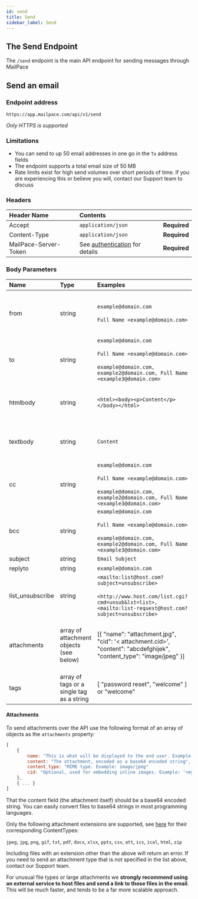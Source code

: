 ```yaml
---
id: send
title: Send
sidebar_label: Send
---
```


## The Send Endpoint

The `/send` endpoint is the main API endpoint for sending messages through MailPace

## Send an email

### Endpoint address

`https://app.mailpace.com/api/v1/send`

*Only HTTPS is supported*

### Limitations

- You can send to up 50 email addresses in one go in the `To` address fields
- The endpoint supports a total email size of 50 MB
- Rate limits exist for high send volumes over short periods of time. If you are experiencing this or believe you will, contact our Support team to discuss 

### Headers

| Header Name     | Contents    | |
| :------------- | :---------- | :----------- |
|  Accept | `application/json` | **Required** |
|  Content-Type | `application/json` | **Required** |
|  MailPace-Server-Token | See [authentication](/reference/authentication) for details | **Required**  |

### Body Parameters

| Name | Type | Examples | Validations | | 
| :------------- | :---------- | :----------- | :----------- | :----------- |
| from | string | `example@domain.com` <br /> <br /> `Full Name <example@domain.com>` | Must be an email address or name & addr-spec as specified in https://tools.ietf.org/html/rfc822. Domain must be the domain associated with this API token. |  **Required** |
| to | string | `example@domain.com` <br /> <br /> `Full Name <example@domain.com>` <br /> <br /> `example@domain.com, example2@domain.com, Full Name <example3@domain.com>` | Must be an email address, name & addr-spec as specified in https://tools.ietf.org/html/rfc822 or a comma separated list of email addresses |  **Required** |
| htmlbody | string | `<html><body><p>Content</p></body></html>` | Enclosing html tags are optional |  **Required if textbody not supplied** |
| textbody | string | `Content` |  |  **Required if htmlbody not supplied** |
| cc | string | `example@domain.com` <br /> <br /> `Full Name <example@domain.com>` <br /> <br /> `example@domain.com, example2@domain.com, Full Name <example3@domain.com>` | Must be an email address, name & addr-spec as specified in https://tools.ietf.org/html/rfc822, or a comma separated list of email addresses |  *Optional* |
| bcc | string | `example@domain.com` <br /> <br /> `Full Name <example@domain.com>` <br /> <br /> `example@domain.com, example2@domain.com, Full Name <example3@domain.com>` | Must be an email address, name & addr-spec as specified in https://tools.ietf.org/html/rfc822, or a comma separated list of email addresses |  *Optional* |
| subject | string | `Email Subject` |  |  *Optional* |
| replyto | string | `example@domain.com` |  |  *Optional* |
| list_unsubscribe | string | `<mailto:list@host.com?subject=unsubscribe>`<br /> <br />`<http://www.host.com/list.cgi?cmd=unsub&lst=list>, <mailto:list-request@host.com?subject=unsubscribe>`|  |  *Optional* |
| attachments | array of attachment objects (see below) | [{ "name": "attachment.jpg", "cid": '< attachment.cid>', "content": "abcdefghijek", "content_type": "image/jpeg" }] |  |  *Optional* File types are allow-listed (see below) |
| tags | array of tags or a single tag as a string | [ "password reset", "welcome" ] or "welcome" | |  *Optional* |


#### Attachments

To send attachments over the API use the following format of an array of objects as the `attachments` property:

```javascript
[
    {
        name: "This is what will be displayed to the end user. Example: myimage.jpg",
        content: "The attachment, encoded as a base64 encoded string",
        content_type: "MIME type. Example: image/jpeg"
        cid: "Optional, used for embedding inline images. Example: '<myimage.cid>'. Setting a cid value will set the attachment's Content-Disposition type to 'inline'",
    },
    { ... }
]
```

That the content field (the attachment itself) should be a base64 encoded string. You can easily convert files to base64 strings in most programming languages.

Only the following attachment extensions are supported, see [here](https://developer.mozilla.org/en-US/docs/Web/HTTP/Basics_of_HTTP/MIME_types/Common_types) for their corresponding ContentTypes:

`jpeg`, `jpg`, `png`, `gif`, `txt`, `pdf`, `docx`, `xlsx`, `pptx`, `csv`, `att`, `ics`, `ical`, `html`, `zip`

Including files with an extension other than the above will return an error. If you need to send an attachment type that is not specified in the list above, contact our Support team.

For unusual file types or large attachments we **strongly recommend using an external service to host files and send a link to those files in the email**. This will be much faster, and tends to be a far more scalable approach.